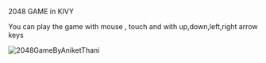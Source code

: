 2048 GAME in KIVY


You can play the game with mouse , touch and with up,down,left,right arrow keys

![2048GameByAniketThani](https://user-images.githubusercontent.com/76532702/110294274-a5d80b80-8015-11eb-80d5-83a6a6d6f559.gif)
